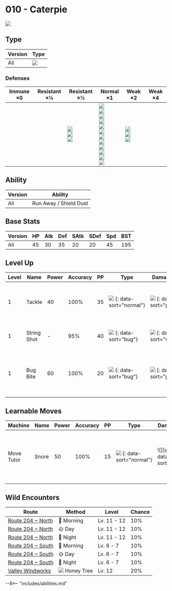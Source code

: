 # 010 - Caterpie
![][010]

## Type

Version | Type
---     | ---
All     | ![][bug]

### Defenses

Immune ×0 | Resistant ×¼ | Resistant ×½                                   | Normal ×1                                                                                                                                                                   | Weak ×2                                   | Weak ×4
---       | ---          | ---                                            | ---                                                                                                                                                                         | ---                                       | ---
&nbsp;    | &nbsp;       | ![][fighting]<br>![][ground]<br>![][grass]<br> | ![][normal]<br>![][poison]<br>![][bug]<br>![][ghost]<br>![][steel]<br>![][water]<br>![][electric]<br>![][psychic]<br>![][ice]<br>![][dragon]<br>![][dark]<br>![][fairy]<br> | ![][flying]<br>![][rock]<br>![][fire]<br> | &nbsp;

## Ability

Version | Ability
---     | ---
All     | Run Away / Shield Dust

## Base Stats

Version | HP  | Atk | Def | SAtk | SDef | Spd | BST
---     | --- | --- | --- | ---  | ---  | --- | ---
All     | 45  | 30  | 35  | 20   | 20   | 45  | 195

## Level Up

Level | Name        | Power | Accuracy | PP  | Type                               | Damage Class                           | Description
---   | ---         | ---   | ---      | --- | ---                                | ---                                    | ---
1     | Tackle      | 40    | 100%     | 35  | ![][normal] {: data-sort="normal"} | ![][physical] {: data-sort="physical"} | Inflicts regular damage with no additional effect.
1     | String Shot | -     | 95%      | 40  | ![][bug] {: data-sort="bug"}       | ![][status] {: data-sort="status"}     | Lowers the target's Speed by two stages.
1     | Bug Bite    | 60    | 100%     | 20  | ![][bug] {: data-sort="bug"}       | ![][physical] {: data-sort="physical"} | If target has a berry, inflicts double damage and uses the berry.

## Learnable Moves

Machine    | Name  | Power | Accuracy | PP  | Type                               | Damage Class                         | Description
---        | ---   | ---   | ---      | --- | ---                                | ---                                  | ---
Move Tutor | Snore | 50    | 100%     | 15  | ![][normal] {: data-sort="normal"} | ![][special] {: data-sort="special"} | Has a 30% chance to make the target flinch.  Only works if the user is sleeping.

## Wild Encounters

Route               | Method                | Level       | Chance
---                 | ---                   | ---         | ---
[Route 204 ~ North] | 🌅 Morning             | Lv. 11 - 12 | 10%
[Route 204 ~ North] | 🌞 Day                 | Lv. 11 - 12 | 10%
[Route 204 ~ North] | 🌙 Night               | Lv. 11 - 12 | 10%
[Route 204 ~ South] | 🌅 Morning             | Lv. 6 - 7   | 10%
[Route 204 ~ South] | 🌞 Day                 | Lv. 6 - 7   | 10%
[Route 204 ~ South] | 🌙 Night               | Lv. 6 - 7   | 10%
[Valley Windworks]  | ![][honey] Honey Tree | Lv. 12      | 20%

--8<-- "includes/abilities.md"

[honey]: ../img/items/honey.png
[010]: ../img/pokemon/010.png
[normal]: ../img/types/normal.png
[fire]: ../img/types/fire.png
[fighting]: ../img/types/fighting.png
[water]: ../img/types/water.png
[flying]: ../img/types/flying.png
[grass]: ../img/types/grass.png
[poison]: ../img/types/poison.png
[electric]: ../img/types/electric.png
[ground]: ../img/types/ground.png
[psychic]: ../img/types/psychic.png
[rock]: ../img/types/rock.png
[ice]: ../img/types/ice.png
[bug]: ../img/types/bug.png
[dragon]: ../img/types/dragon.png
[ghost]: ../img/types/ghost.png
[dark]: ../img/types/dark.png
[steel]: ../img/types/steel.png
[fairy]: ../img/types/fairy.png
[physical]: ../img/types/physical.png
[status]: ../img/types/status.png
[Route 204 ~ North]: ../../wild_pokemon/route_204__north/
[Route 204 ~ South]: ../../wild_pokemon/route_204__south/
[Valley Windworks]: ../../wild_pokemon/valley_windworks/
